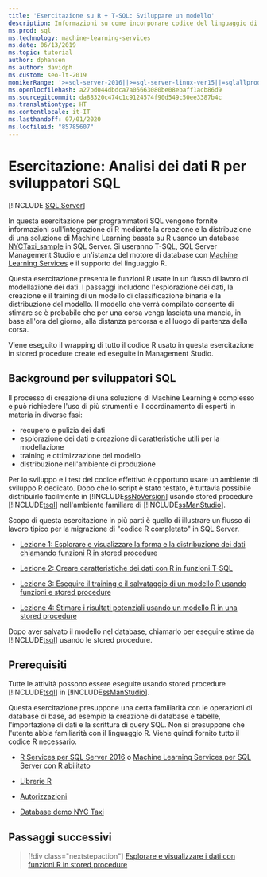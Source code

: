 ```yaml
---
title: 'Esercitazione su R + T-SQL: Sviluppare un modello'
description: Informazioni su come incorporare codice del linguaggio di programmazione R in stored procedure di SQL Server e funzioni T-SQL.
ms.prod: sql
ms.technology: machine-learning-services
ms.date: 06/13/2019
ms.topic: tutorial
author: dphansen
ms.author: davidph
ms.custom: seo-lt-2019
monikerRange: '>=sql-server-2016||>=sql-server-linux-ver15||=sqlallproducts-allversions'
ms.openlocfilehash: a27bd044dbdca7a05663080be08ebaff1acb86d9
ms.sourcegitcommit: da88320c474c1c9124574f90d549c50ee3387b4c
ms.translationtype: HT
ms.contentlocale: it-IT
ms.lasthandoff: 07/01/2020
ms.locfileid: "85785607"
---
```

# <a name="tutorial-r-data-analytics-for-sql-developers"></a>Esercitazione: Analisi dei dati R per sviluppatori SQL
 [!INCLUDE [SQL Server](../../includes/applies-to-version/sqlserver.md)]

In questa esercitazione per programmatori SQL vengono fornite informazioni sull'integrazione di R mediante la creazione e la distribuzione di una soluzione di Machine Learning basata su R usando un database [NYCTaxi_sample](demo-data-nyctaxi-in-sql.md) in SQL Server. Si useranno T-SQL, SQL Server Management Studio e un'istanza del motore di database con [Machine Learning Services](../install/sql-machine-learning-services-windows-install.md) e il supporto del linguaggio R.

Questa esercitazione presenta le funzioni R usate in un flusso di lavoro di modellazione dei dati. I passaggi includono l'esplorazione dei dati, la creazione e il training di un modello di classificazione binaria e la distribuzione del modello. Il modello che verrà compilato consente di stimare se è probabile che per una corsa venga lasciata una mancia, in base all'ora del giorno, alla distanza percorsa e al luogo di partenza della corsa. 

Viene eseguito il wrapping di tutto il codice R usato in questa esercitazione in stored procedure create ed eseguite in Management Studio.

## <a name="background-for-sql-developers"></a>Background per sviluppatori SQL

Il processo di creazione di una soluzione di Machine Learning è complesso e può richiedere l'uso di più strumenti e il coordinamento di esperti in materia in diverse fasi:

+ recupero e pulizia dei dati
+ esplorazione dei dati e creazione di caratteristiche utili per la modellazione
+ training e ottimizzazione del modello
+ distribuzione nell'ambiente di produzione

Per lo sviluppo e i test del codice effettivo è opportuno usare un ambiente di sviluppo R dedicato. Dopo che lo script è stato testato, è tuttavia possibile distribuirlo facilmente in [!INCLUDE[ssNoVersion](../../includes/ssnoversion-md.md)] usando stored procedure [!INCLUDE[tsql](../../includes/tsql-md.md)] nell'ambiente familiare di [!INCLUDE[ssManStudio](../../includes/ssmanstudio-md.md)].

Scopo di questa esercitazione in più parti è quello di illustrare un flusso di lavoro tipico per la migrazione di "codice R completato" in SQL Server. 

- [Lezione 1: Esplorare e visualizzare la forma e la distribuzione dei dati chiamando funzioni R in stored procedure](../tutorials/sqldev-explore-and-visualize-the-data.md)

- [Lezione 2: Creare caratteristiche dei dati con R in funzioni T-SQL](sqldev-create-data-features-using-t-sql.md)
  
- [Lezione 3: Eseguire il training e il salvataggio di un modello R usando funzioni e stored procedure](sqldev-train-and-save-a-model-using-t-sql.md)
  
- [Lezione 4: Stimare i risultati potenziali usando un modello R in una stored procedure](../tutorials/sqldev-operationalize-the-model.md)

Dopo aver salvato il modello nel database, chiamarlo per eseguire stime da [!INCLUDE[tsql](../../includes/tsql-md.md)] usando le stored procedure.

## <a name="prerequisites"></a>Prerequisiti

Tutte le attività possono essere eseguite usando stored procedure [!INCLUDE[tsql](../../includes/tsql-md.md)] in [!INCLUDE[ssManStudio](../../includes/ssmanstudio-md.md)].

Questa esercitazione presuppone una certa familiarità con le operazioni di database di base, ad esempio la creazione di database e tabelle, l'importazione di dati e la scrittura di query SQL. Non si presuppone che l'utente abbia familiarità con il linguaggio R. Viene quindi fornito tutto il codice R necessario. 

+ [R Services per SQL Server 2016](../install/sql-r-services-windows-install.md#verify-installation) o [Machine Learning Services per SQL Server con R abilitato](../install/sql-machine-learning-services-windows-install.md#verify-installation)

+ [Librerie R](../package-management/r-package-information.md)

+ [Autorizzazioni](../security/user-permission.md)

+ [Database demo NYC Taxi](demo-data-nyctaxi-in-sql.md)


## <a name="next-steps"></a>Passaggi successivi

> [!div class="nextstepaction"]
> [Esplorare e visualizzare i dati con funzioni R in stored procedure](../tutorials/sqldev-explore-and-visualize-the-data.md)
